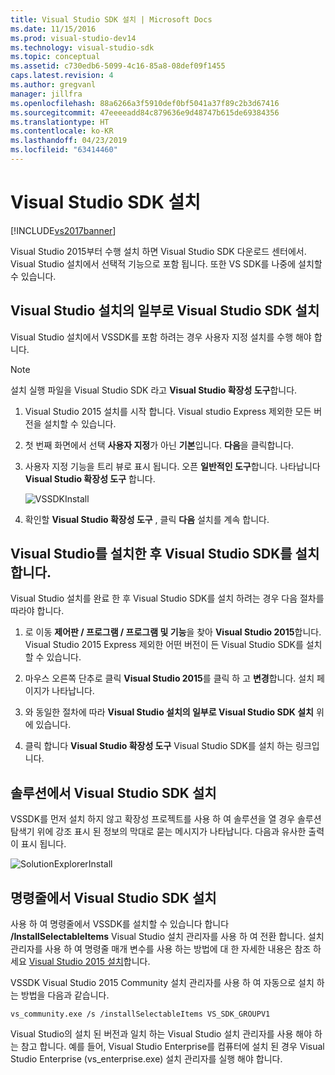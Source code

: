 ```yaml
---
title: Visual Studio SDK 설치 | Microsoft Docs
ms.date: 11/15/2016
ms.prod: visual-studio-dev14
ms.technology: visual-studio-sdk
ms.topic: conceptual
ms.assetid: c730edb6-5099-4c16-85a8-08def09f1455
caps.latest.revision: 4
ms.author: gregvanl
manager: jillfra
ms.openlocfilehash: 88a6266a3f5910def0bf5041a37f89c2b3d67416
ms.sourcegitcommit: 47eeeeadd84c879636e9d48747b615de69384356
ms.translationtype: HT
ms.contentlocale: ko-KR
ms.lasthandoff: 04/23/2019
ms.locfileid: "63414460"
---
```

# <a name="installing-the-visual-studio-sdk"></a>Visual Studio SDK 설치
[!INCLUDE[vs2017banner](../includes/vs2017banner.md)]

Visual Studio 2015부터 수행 설치 하면 Visual Studio SDK 다운로드 센터에서. Visual Studio 설치에서 선택적 기능으로 포함 됩니다. 또한 VS SDK를 나중에 설치할 수 있습니다.  
  
## <a name="installing-the-visual-studio-sdk-as-part-of-a-visual-studio-installation"></a>Visual Studio 설치의 일부로 Visual Studio SDK 설치  
 Visual Studio 설치에서 VSSDK를 포함 하려는 경우 사용자 지정 설치를 수행 해야 합니다.  
  
> [!NOTE]
> 설치 실행 파일을 Visual Studio SDK 라고 **Visual Studio 확장성 도구**합니다.  
  
1. Visual Studio 2015 설치를 시작 합니다. Visual studio Express 제외한 모든 버전을 설치할 수 있습니다.  
  
2. 첫 번째 화면에서 선택 **사용자 지정**가 아닌 **기본**입니다. **다음**을 클릭합니다.  
  
3. 사용자 지정 기능을 트리 뷰로 표시 됩니다. 오픈 **일반적인 도구**합니다. 나타납니다 **Visual Studio 확장성 도구** 합니다.  
  
     ![VSSDKInstall](../extensibility/media/vssdkinstall.png "VSSDKInstall")  
  
4. 확인할 **Visual Studio 확장성 도구** , 클릭 **다음** 설치를 계속 합니다.  
  
## <a name="installing-the-visual-studio-sdk-after-installing-visual-studio"></a>Visual Studio를 설치한 후 Visual Studio SDK를 설치 합니다.  
 Visual Studio 설치를 완료 한 후 Visual Studio SDK를 설치 하려는 경우 다음 절차를 따라야 합니다.  
  
1. 로 이동 **제어판 / 프로그램 / 프로그램 및 기능**을 찾아 **Visual Studio 2015**합니다. Visual Studio 2015 Express 제외한 어떤 버전이 든 Visual Studio SDK를 설치할 수 있습니다.  
  
2. 마우스 오른쪽 단추로 클릭 **Visual Studio 2015**를 클릭 하 고 **변경**합니다. 설치 페이지가 나타납니다.  
  
3. 와 동일한 절차에 따라 **Visual Studio 설치의 일부로 Visual Studio SDK 설치** 위에 있습니다.  
  
4. 클릭 합니다 **Visual Studio 확장성 도구** Visual Studio SDK를 설치 하는 링크입니다.  
  
## <a name="installing-the-visual-studio-sdk-from-a-solution"></a>솔루션에서 Visual Studio SDK 설치  
 VSSDK를 먼저 설치 하지 않고 확장성 프로젝트를 사용 하 여 솔루션을 열 경우 솔루션 탐색기 위에 강조 표시 된 정보의 막대로 묻는 메시지가 나타납니다. 다음과 유사한 출력이 표시 됩니다.  
  
 ![SolutionExplorerInstall](../extensibility/media/solutionexplorerinstall.png "SolutionExplorerInstall")  
  
## <a name="installing-the-visual-studio-sdk-from-the-command-line"></a>명령줄에서 Visual Studio SDK 설치  
 사용 하 여 명령줄에서 VSSDK를 설치할 수 있습니다 합니다 **/InstallSelectableItems** Visual Studio 설치 관리자를 사용 하 여 전환 합니다. 설치 관리자를 사용 하 여 명령줄 매개 변수를 사용 하는 방법에 대 한 자세한 내용은 참조 하세요 [Visual Studio 2015 설치](../install/install-visual-studio-2015.md)합니다.  
  
 VSSDK Visual Studio 2015 Community 설치 관리자를 사용 하 여 자동으로 설치 하는 방법을 다음과 같습니다.  
  
```  
vs_community.exe /s /installSelectableItems VS_SDK_GROUPV1  
```  
  
 Visual Studio의 설치 된 버전과 일치 하는 Visual Studio 설치 관리자를 사용 해야 하는 참고 합니다. 예를 들어, Visual Studio Enterprise를 컴퓨터에 설치 된 경우 Visual Studio Enterprise (vs_enterprise.exe) 설치 관리자를 실행 해야 합니다.
